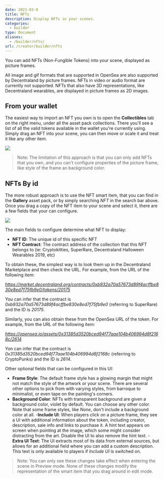 ```yaml
---
date: 2021-03-9
title: NFTs
description: Display NFTs in your scenes.
categories:
  - builder
type: Document
aliases:
  - /builder/nfts/
url: /creator/builder/nfts
---
```


You can add NFTs (Non-Fungible Tokens) into your scene, displayed as picture frames.

All image and gif formats that are supported in OpenSea are also supported by Decentraland by picture frames. NFTs in video or audio format are currently not supported. NFTs that also have 3D representations, like Decentraland wearables, are displayed in picture frames as 2D images.

## From your wallet

The easiest way to import an NFT you own is to open the **Collectibles** tab on the right menu, under all the asset pack collections. There you'll see a list of all the valid tokens available in the wallet you're currently using. Simply drag an NFT into your scene, you can then move or scale it and treat it like any other item.

![](/images/media/builder-nfts.png)

> Note: The limitation of this approach is that you can only add NFTs that you own, and you can't configure properties of the picture frame, like style of the frame an background color.

## NFTs By id

The more robust approach is to use the NFT smart item, that you can find in the **Gallery** asset pack, or by simply searching _NFT_ in the search bar above. Once you drag a copy of the NFT item to your scene and select it, there are a few fields that your can configure.

![](/images/media/builder-nft-smart-item.png)

The main fields to configure determine what NFT to display:

- **NFT ID**: The unique id of this specific NFT
- **NFT Contract**: The contract address of the collection that this NFT belongs to (ie: Cryptokitties, SuperRare, Decentraland Halloween Wearables 2019, etc)

To obtain these, the simplest way is to look them up in the Decentraland Marketplace and then check the URL. For example, from the URL of the following item:

_https://market.decentraland.org/contracts/0xb932a70a57673d89f4acffbe830e8ed7f75fb9e0/tokens/20175_

You can infer that the contract is _0xb932a70a57673d89f4acffbe830e8ed7f75fb9e0_ (referring to SuperRare) and the ID is _20175_.

Similarly, you can also obtain these from the OpenSea URL of the token. For example, from the URL of the following item:

_https://opensea.io/assets/0x31385d3520bced94f77aae104b406994d8f2168c/2614_

Yon can infer that the contract is _0x31385d3520bced94f77aae104b406994d8f2168c_ (referring to CryptoPunks) and the ID is _2614_.

Other optional fields that can be configured in this UI:

- **Frame Style**: The default frame style has a glowing margin that might not match the style of the artwork or your scene. There are several other options to pick from with varying styles, from barroque to minimalist, or even tape on the painting's corners.
- **Background Color**: NFTs with transparent background are given a background color, violet by default. You can choose any other color. Note that some frame styles, like _None_, don't include a background color at all. -**Include UI**: When players click on a picture frame, they see a UI with additional information about the token, including creator, description, sale info and links to purchase it. A hint text appears on screen when pointing at the image, which some might consider distracting from the art. Disable the UI to also remove the hint text. -**Extra UI Text**: The UI extracts most of its data from external sources, but allows for an additional field where you can add a custom description. This text is only available to players if _Include UI_ is switched on.

> Note: You can only see these changes take effect when entering the scene in Preview mode. None of these changes modify the representation of the smart item that you drag around in edit mode.
